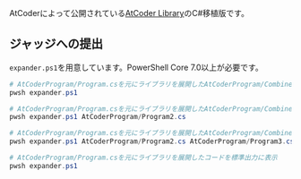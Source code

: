 AtCoderによって公開されている[AtCoder Library](https://atcoder.jp/posts/517)のC#移植版です。

## ジャッジへの提出

`expander.ps1`を用意しています。PowerShell Core 7.0以上が必要です。

```powershell
# AtCoderProgram/Program.csを元にライブラリを展開したAtCoderProgram/Combined.csを作成
pwsh expander.ps1

# AtCoderProgram/Program.csを元にライブラリを展開したAtCoderProgram/Combined.csを作成
pwsh expander.ps1 AtCoderProgram/Program2.cs

# AtCoderProgram/Program.csを元にライブラリを展開したAtCoderProgram/Combined.csを作成
pwsh expander.ps1 AtCoderProgram/Program2.cs AtCoderProgram/Program3.cs

# AtCoderProgram/Program.csを元にライブラリを展開したコードを標準出力に表示
pwsh expander.ps1
```